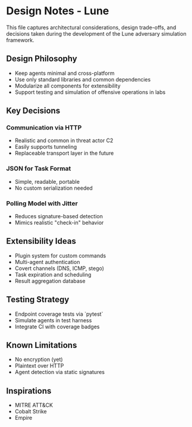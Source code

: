 # Design Notes - Lune

This file captures architectural considerations, design trade-offs, and decisions taken during the development of the Lune adversary simulation framework.

## Design Philosophy

- Keep agents minimal and cross-platform
- Use only standard libraries and common dependencies
- Modularize all components for extensibility
- Support testing and simulation of offensive operations in labs

## Key Decisions

### Communication via HTTP
- Realistic and common in threat actor C2
- Easily supports tunneling
- Replaceable transport layer in the future

### JSON for Task Format
- Simple, readable, portable
- No custom serialization needed

### Polling Model with Jitter
- Reduces signature-based detection
- Mimics realistic "check-in" behavior

## Extensibility Ideas

- Plugin system for custom commands
- Multi-agent authentication
- Covert channels (DNS, ICMP, stego)
- Task expiration and scheduling
- Result aggregation database

## Testing Strategy

- Endpoint coverage tests via \`pytest\`
- Simulate agents in test harness
- Integrate CI with coverage badges

## Known Limitations

- No encryption (yet)
- Plaintext over HTTP
- Agent detection via static signatures

## Inspirations

- MITRE ATT&CK
- Cobalt Strike
- Empire
